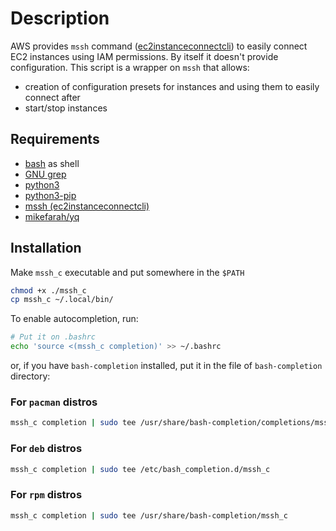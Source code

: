 # Description

AWS provides `mssh` command ([ec2instanceconnectcli](https://pypi.org/project/ec2instanceconnectcli/)) to easily connect EC2 instances using IAM permissions. By itself it doesn't provide configuration. This script is a wrapper on `mssh` that allows:

- creation of configuration presets for instances and using them to easily connect after
- start/stop instances

## Requirements

- [bash](https://www.gnu.org/software/bash/) as shell
- [GNU grep](https://www.gnu.org/software/grep/manual/grep.html)
- [python3](https://www.python.org/)
- [python3-pip](https://github.com/pypa/pip)
- [mssh (ec2instanceconnectcli)](https://pypi.org/project/ec2instanceconnectcli/)
- [mikefarah/yq](https://github.com/mikefarah/yq)

## Installation

Make `mssh_c` executable and put somewhere in the `$PATH`

```bash
chmod +x ./mssh_c
cp mssh_c ~/.local/bin/
```

To enable autocompletion, run:

```bash
# Put it on .bashrc
echo 'source <(mssh_c completion)' >> ~/.bashrc
```

or, if you have `bash-completion` installed, put it in the file of `bash-completion` directory:

### For `pacman` distros

```bash
mssh_c completion | sudo tee /usr/share/bash-completion/completions/mssh_c
```

### For `deb` distros

```bash
mssh_c completion | sudo tee /etc/bash_completion.d/mssh_c
```

### For `rpm` distros

```bash
mssh_c completion | sudo tee /usr/share/bash-completion/mssh_c
```
